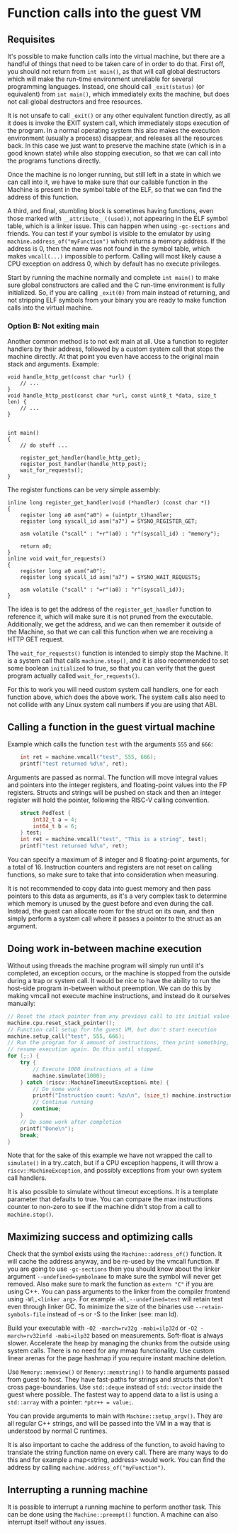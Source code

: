 # Function calls into the guest VM

## Requisites

It's possible to make function calls into the virtual machine, but there are a handful of things that need to be taken care of in order to do that. First off, you should not return from `int main()`, as that will call global destructors which will make the run-time environment unreliable for several programming languages. Instead, one should call `_exit(status)` (or equivalent) from `int main()`, which immediately exits the machine, but does not call global destructors and free resources.

It is not unsafe to call `_exit()` or any other equivalent function directly, as all it does is invoke the EXIT system call, which immediately stops execution of the program. In a normal operating system this also makes the execution environment (usually a process) disappear, and releases all the resources back. In this case we just want to preserve the machine state (which is in a good known state) while also stopping execution, so that we can call into the programs functions directly.

Once the machine is no longer running, but still left in a state in which we can call into it, we have to make sure that our callable function in the Machine is present in the symbol table of the ELF, so that we can find the address of this function.

A third, and final, stumbling block is sometimes having functions, even those marked with `__attribute__((used))`, not appearing in the ELF symbol table, which is a linker issue. This can happen when using `-gc-sections` and friends. You can test if your symbol is visible to the emulator by using `machine.address_of("myFunction")` which returns a memory address. If the address is 0, then the name was not found in the symbol table, which makes `vmcall(...)` impossible to perform. Calling will most likely cause a CPU exception on address 0, which by default has no execute privileges.

Start by running the machine normally and complete `int main()` to make sure global constructors are called and the C run-time environment is fully initialized. So, if you are calling `_exit(0)` from main instead of returning, and not stripping ELF symbols from your binary you are ready to make function calls into the virtual machine.

### Option B: Not exiting main

Another common method is to not exit main at all. Use a function to register handlers by their address, followed by a custom system call that stops the machine directly. At that point you even have access to the original main stack and arguments. Example:

```
void handle_http_get(const char *url) {
	// ...
}
void handle_http_post(const char *url, const uint8_t *data, size_t len) {
	// ...
}


int main()
{
	// do stuff ...

	register_get_handler(handle_http_get);
	register_post_handler(handle_http_post);
	wait_for_requests();
}
```

The register functions can be very simple assembly:

```
inline long register_get_handler(void (*handler) (const char *))
{
	register long a0 asm("a0") = (uintptr_t)handler;
	register long syscall_id asm("a7") = SYSNO_REGISTER_GET;

	asm volatile ("scall" : "+r"(a0) : "r"(syscall_id) : "memory");

	return a0;
}
inline void wait_for_requests()
{
	register long a0 asm("a0");
	register long syscall_id asm("a7") = SYSNO_WAIT_REQUESTS;

	asm volatile ("scall" : "=r"(a0) : "r"(syscall_id));
}
```

The idea is to get the address of the `register_get_handler` function to reference it, which will make sure it is not pruned from the executable. Additionally, we get the address, and we can then remember it outside of the Machine, so that we can call this function when we are receiving a HTTP GET request.

The `wait_for_requests()` function is intended to simply stop the Machine. It is a system call that calls `machine.stop()`, and it is also recommended to set some boolean `initialized` to true, so that you can verify that the guest program actually called `wait_for_requests()`.

For this to work you will need custom system call handlers, one for each function above, which does the above work. The system calls also need to not collide with any Linux system call numbers if you are using that ABI.

## Calling a function in the guest virtual machine

Example which calls the function `test` with the arguments `555` and `666`:
```C++
	int ret = machine.vmcall("test", 555, 666);
	printf("test returned %d\n", ret);
```

Arguments are passed as normal. The function will move integral values and pointers into the integer registers, and floating-point values into the FP registers. Structs and strings will be pushed on stack and then an integer register will hold the pointer, following the RISC-V calling convention.

```C++
	struct PodTest {
		int32_t a = 4;
		int64_t b = 6;
	} test;
	int ret = machine.vmcall("test", "This is a string", test);
	printf("test returned %d\n", ret);
```

You can specify a maximum of 8 integer and 8 floating-point arguments, for a total of 16. Instruction counters and registers are not reset on calling functions, so make sure to take that into consideration when measuring.

It is not recommended to copy data into guest memory and then pass pointers to this data as arguments, as it's a very complex task to determine which memory is unused by the guest before and even during the call. Instead, the guest can allocate room for the struct on its own, and then simply perform a system call where it passes a pointer to the struct as an argument.


## Doing work in-between machine execution

Without using threads the machine program will simply run until it's completed, an exception occurs, or the machine is stopped from the outside during a trap or system call. It would be nice to have the ability to run the host-side program in-between without preemption. We can do this by making vmcall not execute machine instructions, and instead do it ourselves manually:

```C++
// Reset the stack pointer from any previous call to its initial value
machine.cpu.reset_stack_pointer();
// Function call setup for the guest VM, but don't start execution
machine.setup_call("test", 555, 666);
// Run the program for X amount of instructions, then print something, then
// resume execution again. Do this until stopped.
for (;;) {
	try {
		// Execute 1000 instructions at a time
		machine.simulate(1000);
	} catch (riscv::MachineTimeoutException& mte) {
		// Do some work
		printf("Instruction count: %zu\n", (size_t) machine.instruction_counter());
		// Continue running
		continue;
	}
	// Do some work after completion
	printf("Done\n");
	break;
}
```

Note that for the sake of this example we have not wrapped the call to `simulate()` in a try..catch, but if a CPU exception happens, it will throw a `riscv::MachineException`, and possibly exceptions from your own system call handlers.

It is also possible to simulate without timeout exceptions. It is a template parameter that defaults to true. You can compare the max instructions counter to non-zero to see if the machine didn't stop from a call to `machine.stop()`.

## Maximizing success and optimizing calls

Check that the symbol exists using the `Machine::address_of()` function. It will cache the address anyway, and be re-used by the vmcall function. If you are going to use `-gc-sections` then you should know about the linker argument `--undefined=symbolname` to make sure the symbol will never get removed. Also make sure to mark the function as `extern "C"` if you are using C++. You can pass arguments to the linker from the compiler frontend using `-Wl,<linker arg>`. For example `-Wl,--undefined=test` will retain test even through linker GC. To minimize the size of the binaries use `--retain-symbols-file` instead of -s or -S to the linker (see: man ld).

Build your executable with `-O2 -march=rv32g -mabi=ilp32d` or `-O2 -march=rv32imfd -mabi=ilp32` based on measurements. Soft-float is always slower. Accelerate the heap by managing the chunks from the outside using system calls. There is no need for any mmap functionality. Use custom linear arenas for the page hashmap if you require instant machine deletion.

Use `Memory::memview()` or `Memory::memstring()` to handle arguments passed from guest to host. They have fast-paths for strings and structs that don't cross page-boundaries. Use `std::deque` instead of `std::vector` inside the guest where possible. The fastest way to append data to a list is using a `std::array` with a pointer: `*ptr++ = value;`.

You can provide arguments to main with `Machine::setup_argv()`. They are all regular C++ strings, and will be passed into the VM in a way that is understood by normal C runtimes.

It is also important to cache the address of the function, to avoid having to translate the string function name on every call. There are many ways to do this and for example a map<string, address> would work. You can find the address by calling `machine.address_of("myFunction")`.

## Interrupting a running machine

It is possible to interrupt a running machine to perform another task. This can be done using the `Machine::preempt()` function. A machine can also interrupt itself without any issues.
